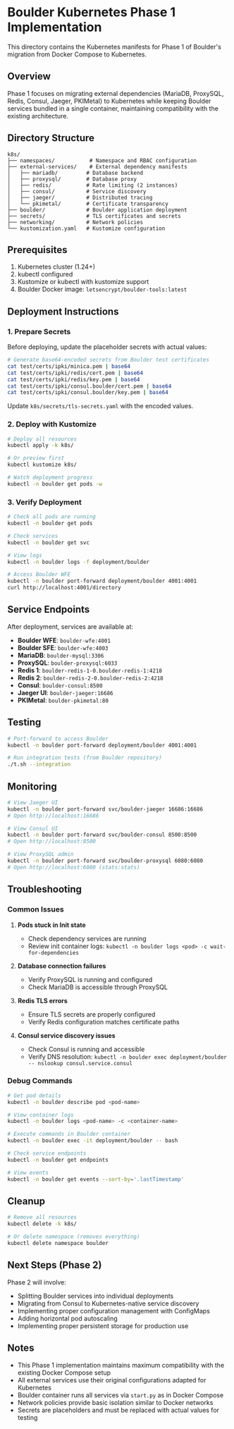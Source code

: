 # Boulder Kubernetes Phase 1 Implementation

This directory contains the Kubernetes manifests for Phase 1 of Boulder's migration from Docker Compose to Kubernetes.

## Overview

Phase 1 focuses on migrating external dependencies (MariaDB, ProxySQL, Redis, Consul, Jaeger, PKIMetal) to Kubernetes while keeping Boulder services bundled in a single container, maintaining compatibility with the existing architecture.

## Directory Structure

```
k8s/
├── namespaces/           # Namespace and RBAC configuration
├── external-services/    # External dependency manifests
│   ├── mariadb/         # Database backend
│   ├── proxysql/        # Database proxy
│   ├── redis/           # Rate limiting (2 instances)
│   ├── consul/          # Service discovery
│   ├── jaeger/          # Distributed tracing
│   └── pkimetal/        # Certificate transparency
├── boulder/             # Boulder application deployment
├── secrets/             # TLS certificates and secrets
├── networking/          # Network policies
└── kustomization.yaml   # Kustomize configuration
```

## Prerequisites

1. Kubernetes cluster (1.24+)
2. kubectl configured
3. Kustomize or kubectl with kustomize support
4. Boulder Docker image: `letsencrypt/boulder-tools:latest`

## Deployment Instructions

### 1. Prepare Secrets

Before deploying, update the placeholder secrets with actual values:

```bash
# Generate base64-encoded secrets from Boulder test certificates
cat test/certs/ipki/minica.pem | base64
cat test/certs/ipki/redis/cert.pem | base64
cat test/certs/ipki/redis/key.pem | base64
cat test/certs/ipki/consul.boulder/cert.pem | base64
cat test/certs/ipki/consul.boulder/key.pem | base64
```

Update `k8s/secrets/tls-secrets.yaml` with the encoded values.

### 2. Deploy with Kustomize

```bash
# Deploy all resources
kubectl apply -k k8s/

# Or preview first
kubectl kustomize k8s/

# Watch deployment progress
kubectl -n boulder get pods -w
```

### 3. Verify Deployment

```bash
# Check all pods are running
kubectl -n boulder get pods

# Check services
kubectl -n boulder get svc

# View logs
kubectl -n boulder logs -f deployment/boulder

# Access Boulder WFE
kubectl -n boulder port-forward deployment/boulder 4001:4001
curl http://localhost:4001/directory
```

## Service Endpoints

After deployment, services are available at:

- **Boulder WFE**: `boulder-wfe:4001`
- **Boulder SFE**: `boulder-wfe:4003`
- **MariaDB**: `boulder-mysql:3306`
- **ProxySQL**: `boulder-proxysql:6033`
- **Redis 1**: `boulder-redis-1-0.boulder-redis-1:4218`
- **Redis 2**: `boulder-redis-2-0.boulder-redis-2:4218`
- **Consul**: `boulder-consul:8500`
- **Jaeger UI**: `boulder-jaeger:16686`
- **PKIMetal**: `boulder-pkimetal:80`

## Testing

```bash
# Port-forward to access Boulder
kubectl -n boulder port-forward deployment/boulder 4001:4001

# Run integration tests (from Boulder repository)
./t.sh --integration
```

## Monitoring

```bash
# View Jaeger UI
kubectl -n boulder port-forward svc/boulder-jaeger 16686:16686
# Open http://localhost:16686

# View Consul UI
kubectl -n boulder port-forward svc/boulder-consul 8500:8500
# Open http://localhost:8500

# View ProxySQL admin
kubectl -n boulder port-forward svc/boulder-proxysql 6080:6080
# Open http://localhost:6080 (stats:stats)
```

## Troubleshooting

### Common Issues

1. **Pods stuck in Init state**
   - Check dependency services are running
   - Review init container logs: `kubectl -n boulder logs <pod> -c wait-for-dependencies`

2. **Database connection failures**
   - Verify ProxySQL is running and configured
   - Check MariaDB is accessible through ProxySQL

3. **Redis TLS errors**
   - Ensure TLS secrets are properly configured
   - Verify Redis configuration matches certificate paths

4. **Consul service discovery issues**
   - Check Consul is running and accessible
   - Verify DNS resolution: `kubectl -n boulder exec deployment/boulder -- nslookup consul.service.consul`

### Debug Commands

```bash
# Get pod details
kubectl -n boulder describe pod <pod-name>

# View container logs
kubectl -n boulder logs <pod-name> -c <container-name>

# Execute commands in Boulder container
kubectl -n boulder exec -it deployment/boulder -- bash

# Check service endpoints
kubectl -n boulder get endpoints

# View events
kubectl -n boulder get events --sort-by='.lastTimestamp'
```

## Cleanup

```bash
# Remove all resources
kubectl delete -k k8s/

# Or delete namespace (removes everything)
kubectl delete namespace boulder
```

## Next Steps (Phase 2)

Phase 2 will involve:
- Splitting Boulder services into individual deployments
- Migrating from Consul to Kubernetes-native service discovery
- Implementing proper configuration management with ConfigMaps
- Adding horizontal pod autoscaling
- Implementing proper persistent storage for production use

## Notes

- This Phase 1 implementation maintains maximum compatibility with the existing Docker Compose setup
- All external services use their original configurations adapted for Kubernetes
- Boulder container runs all services via `start.py` as in Docker Compose
- Network policies provide basic isolation similar to Docker networks
- Secrets are placeholders and must be replaced with actual values for testing